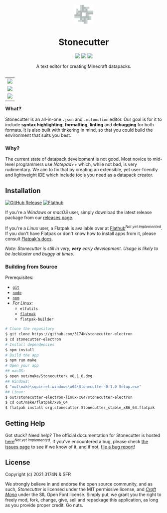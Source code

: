 <p align="center">
    <img height="60px" width="60px" src="src/styles/media/icon.png" />
    <h1 align="center">Stonecutter</h1>
</p>
<p align="center"> 
    <a href="https://github.com/3174N/stonecutter-electron/actions?query=workflow%3AMaster"><img src="https://badgen.net/github/checks/3174N/stonecutter-electron/master?label=build" /></a>
    <a href="LICENSE"><img src="https://badgen.net/github/license/3174N/stonecutter-electron" /></a>
    <a href="https://github.com/3174N/stonecutter-electron/releases"><img src="https://badgen.net/github/release/3174N/stonecutter-electron" /></a>
</p>
<p align="center">A text editor for creating Minecraft datapacks.</p>

<table align="right">
  	<tr><td>
        <a href="https://david-dm.org/3174N/stonecutter-electron"><img src="https://badgen.net/david/dep/3174N/stonecutter-electron" /></a>
    </td></tr>
    <tr><td>
        <a href="https://david-dm.org/3174N/stonecutter-electron?type=dev"><img src="https://badgen.net/david/dev/3174N/stonecutter-electron" /></a>
    </td></tr>
    <tr><td>
        <a href="https://david-dm.org/3174N/stonecutter-electron?type=optional"><img src="https://badgen.net/david/optional/3174N/stonecutter-electron" /></a>
    </td></tr>
</table>

### What?

Stonecutter is an all-in-one `.json` and `.mcfunction` editor. Our goal is for it to include **syntax highlighting**, **formatting**, **linting** and **debugging** for both formats. It is also built with tinkering in mind, so that you could build the environment that suits you best.

### Why?

The current state of datapack development is not good. Most novice to mid-level programmers use _Notepad++_ which, while not bad, is very rudimentary. We aim to fix that by creating an extensible, yet user-friendly and lightweight IDE which include tools you need as a datapack creator.

## Installation

[![GitHub Release](https://badgen.net/github/release/3174N/stonecutter-electron)](https://github.com/3174N/stonecutter-electron/releases) [![Flathub](https://img.shields.io/flathub/v/org.stonecutter.Stonecutter)](https://www.flathub.org/apps/details/org.stonecutter.Stonecutter)

If you're a _Windows_ or _macOS_ user, simply download the latest release package from our [releases page](https://github.com/3174N/stonecutter-electron/releases).

If you're a _Linux_ user, a Flatpak is available over at [Flathub](https://www.flathub.org/apps/details/org.stonecutter.Stonecutter)<sup>_Not yet implemented_</sup>. If you don't have Flatpak or don't know how to install apps from it, please consult [Flatpak's docs](https://flatpak.org/setup).

_Note: Stonecutter is still in very, **very** early development. Usage is likely to be lackluster and buggy at times._

### Building from Source

Prerequisites:

-   [`git`](https://git-scm.com)
-   [`node`](https://nodejs.org)
-   [`npm`](https://npmjs.com)
-   _For Linux:_
    -   `elfutils`
    -   [`flatpak`](https://flatpak.org)
    -   `flatpak-builder`

```sh
# Clone the repository
$ git clone https://github.com/3174N/stonecutter-electron
$ cd stonecutter-electron
# Install dependencies
$ npm install
# Build the app
$ npm run make
# Open your app
## macOS:
$ open out/make/Stonecutter\ v0.1.0.dmg
## Windows:
$ "out\make\squirrel.windows\x64\Stonecutter-0.1.0 Setup.exe"
## Linux:
$ out/stonecutter-electron-linux-x64/stonecutter-electron
$ cd out/make/flatpak/x86_64
$ flatpak install org.stonecutter.Stonecutter_stable_x86_64.flatpak
```

## Getting Help

Got stuck? Need help? The official documentation for Stonecutter is hosted [here](https://stonecutter.org/docs)<sup>_Not yet implemented_</sup>. If you've encountered a bug, please check [the issues page](https://github.com/3174N/stonecutter-electron/issues?q=is%3Aissue+label%3Abug) to see if we know of it, and if not, [file a bug report](https://github.com/3174N/stonecutter-electron/issues/new/choose)!

## License

Copyright (c) 2021 3174N & SFR

We strongly believe in and endorse the open source community, and as such, _Stonecutter_ is licensed under the MIT permissive license, and [_Craft Mono_](https://github.com/SFR-git/craft-mono) under the SIL Open Font license. Simply put, we grant you the right to freely mod, fork, change, give, sell and repackage this application, as long as you provide proper credit. Go nuts.
